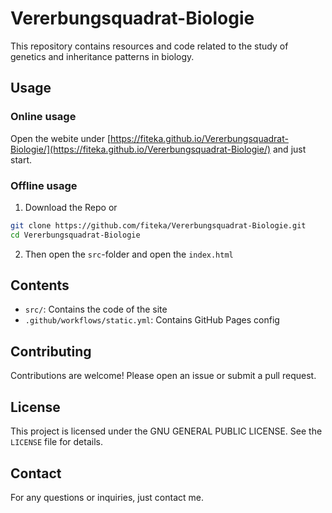 # Vererbungsquadrat-Biologie

This repository contains resources and code related to the study of genetics and inheritance patterns in biology.

## Usage

### Online usage

Open the webite under [https://fiteka.github.io/Vererbungsquadrat-Biologie/](https://fiteka.github.io/Vererbungsquadrat-Biologie/) and just start.

### Offline usage
1. Download the Repo or 
```bash
git clone https://github.com/fiteka/Vererbungsquadrat-Biologie.git
cd Vererbungsquadrat-Biologie
```
2. Then open the `src`-folder and open the `index.html`

## Contents

- `src/`: Contains the code of the site
- `.github/workflows/static.yml`: Contains GitHub Pages config

## Contributing

Contributions are welcome! Please open an issue or submit a pull request.

## License

This project is licensed under the GNU GENERAL PUBLIC LICENSE. See the `LICENSE` file for details.

## Contact

For any questions or inquiries, just contact me.
